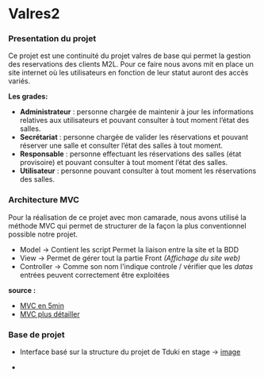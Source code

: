 # Valres2

### Presentation du projet
Ce projet est une continuité du projet valres de base qui permet la gestion des reservations des clients M2L.
Pour ce faire nous avons mit en place un site internet où les utilisateurs en fonction de leur statut auront des accès variés.

__Les grades:__
* **Administrateur** : personne chargée de maintenir à jour les informations relatives aux
utilisateurs et pouvant consulter à tout moment l’état des salles.
* **Secrétariat** : personne chargée de valider les réservations et pouvant réserver une salle et
consulter l’état des salles à tout moment.
* **Responsable** : personne effectuant les réservations des salles (état provisoire) et pouvant
consulter à tout moment l’état des salles.
* **Utilisateur** : personne pouvant consulter à tout moment les réservations des salles.

### Architecture MVC 
Pour la réalisation de ce projet avec mon camarade, nous avons utilisé la méthode MVC qui permet de structurer de la façon la plus conventionnel possible notre projet.

* Model → Contient les script Permet la liaison entre la site et la BDD
* View → Permet de gérer tout la partie Front *(Affichage du site web)*
* Controller → Comme son nom l'indique controle / vérifier que les *datas* entrées peuvent correctement être exploitées

__source :__
* [MVC en 5min](https://www.youtube.com/watch?v=gs-61l4Z32M&pp=ygUDTVZD)
* [MVC plus détailler](https://www.youtube.com/watch?v=HxhwAc7zzgE&pp=ygUDTVZD)

### Base de projet
* Interface basé sur la structure du projet de Tduki en stage → [image](https://media.discordapp.net/attachments/1063192422907138138/1174631522502967336/image.png?ex=65684bda&is=6555d6da&hm=c79b93343463558d07d9b8ae99f4539c96d6b31ec2d031ff9c74618a76a312fd&=&width=1042&height=662)

* 
